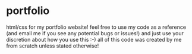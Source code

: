 # portfolio
html/css for my portfolio website!
feel free to use my code as a reference (and email me if you see any potential bugs or issues!) and just use your discretion about how you use this :-) all of this code was created by me from scratch unless stated otherwise!
